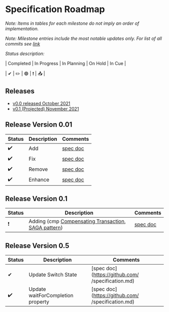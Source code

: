 # Specification Roadmap

_Note: Items in tables for each milestone do not imply an order of implementation._

_Note: Milestone entries include the most notable updates only. For list of all commits see [link](https://github.com/)_

_Status description:_

| Completed | In Progress | In Planning | On Hold |  In Cue | 

| ✔ | ✏️ | 🟢 | ❗️ | 📤 |   

## Releases

- [v0.0 released October 2021](#release-version-001)
- [v0.1 (Projected) November 2021](#release-version-01)

## Release Version 0.01

| Status | Description | Comments |
| --- | --- |  --- |
| ✔️| Add | [spec doc](../specification.md) |
| ✔️| Fix | [spec doc](../specification.md) |
| ✔️| Remove | [spec doc](../specification.md) |
| ✔️| Enhance | [spec doc](../specification.md) |

## Release Version 0.1
| Status | Description | Comments |
| --- | --- |  --- |
| ❗️ | Adding (cmp [Compensating Transaction](https://docs.microsoft.com/en-us/azure/architecture/patterns/compensating-transaction), [SAGA pattern](https://microservices.io/patterns/data/saga.html)) | [spec doc](https://github.com/serverlessworkflow/specification/blob/0.6.x/specification.md) |
## Release Version 0.5

| Status | Description | Comments |
| --- | --- |  --- |
| ✔ | Update Switch State | [spec doc](https://github.com/  /specification.md) |
| ✔️| Update waitForCompletion property | [spec doc](https://github.com/ /specification.md) |
